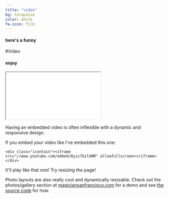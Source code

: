 ```yaml
---
title: "video"
bg: turquoise
color: white
fa-icon: film
---
```


#### here's a funny

#Video

#### enjoy

<div class="icontain"><iframe src="//www.youtube.com/embed/8yis7GzlXNM" allowfullscreen></iframe></div>

Having an embedded video is often inflexible with a dynamic and responsive design.

If you embed your video like I've embedded this one:

```
<div class="icontain"><iframe src="//www.youtube.com/embed/8yis7GzlXNM" allowfullscreen></iframe></div>
```

It'll play like that one! Try resizing the page!

Photo layouts are also really cool and dynamically resizable. Check out the photos/gallery section at [magiciansanfrancisco.com](http://magiciansanfrancisco.com) for a demo and see [the source code](https://github.com/strongrobert/MagicianSanFrancisco) for how.